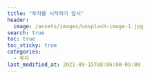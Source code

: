 ```yaml
---
title: "투자를 시작하기 앞서"
header:
  image: /assets/images/unsplash-image-1.jpg
search: true
toc: true
toc_sticky: true
categories:
  - 투자
last_modified_at: 2021-09-15T08:06:00-05:00
---
```

